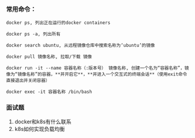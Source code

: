 ### 常用命令：

    docker ps, 列出正在运行的docker containers

    docker ps -a, 列出所有

    docker search ubuntu, 从远程镜像仓库中搜索名称为‘ubuntu’的镜像

    docker pull 镜像名称, 拉取/下载 镜像

    docker run -it --name 容器名称（:版本号） 镜像名称, 创建一个名为“容器名称”，镜像为“镜像名称”的容器，**并开启它**，**并进入一个交互式的终端会话**（使用exit命令直接退出并关闭容器）

    docker exec -it 容器名称 /bin/bash 

### 面试题

1. docker和k8s有什么联系
2. k8s如何实现负载均衡






